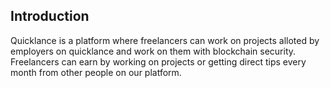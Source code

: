 ## Introduction

Quicklance is a platform where freelancers can work on projects alloted by employers on quicklance and work on them with blockchain security.
Freelancers can earn by working on projects or getting direct tips every month from other people on our platform.

